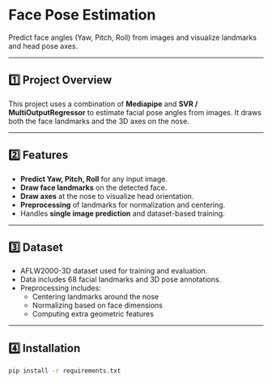 # Face Pose Estimation

Predict face angles (Yaw, Pitch, Roll) from images and visualize landmarks and head pose axes.

---

## 1️⃣ Project Overview
This project uses a combination of **Mediapipe** and **SVR / MultiOutputRegressor** to estimate facial pose angles from images. It draws both the face landmarks and the 3D axes on the nose.

---

## 2️⃣ Features
- **Predict Yaw, Pitch, Roll** for any input image.
- **Draw face landmarks** on the detected face.
- **Draw axes** at the nose to visualize head orientation.
- **Preprocessing** of landmarks for normalization and centering.
- Handles **single image prediction** and dataset-based training.

---

## 3️⃣ Dataset
- AFLW2000-3D dataset used for training and evaluation.
- Data includes 68 facial landmarks and 3D pose annotations.
- Preprocessing includes:
  - Centering landmarks around the nose
  - Normalizing based on face dimensions
  - Computing extra geometric features

---

## 4️⃣ Installation
```bash
pip install -r requirements.txt
